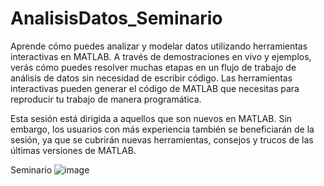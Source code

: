 # AnalisisDatos_Seminario
Aprende cómo puedes analizar y modelar datos utilizando herramientas interactivas en MATLAB. A través de demostraciones en vivo y ejemplos, verás cómo puedes resolver muchas etapas en un flujo de trabajo de análisis de datos sin necesidad de escribir código. Las herramientas interactivas pueden generar el código de MATLAB que necesitas para reproducir tu trabajo de manera programática. 

Esta sesión está dirigida a aquellos que son nuevos en MATLAB. Sin embargo, los usuarios con más experiencia también se beneficiarán de la sesión, ya que se cubrirán nuevas herramientas, consejos y trucos de las últimas versiones de MATLAB.

Seminario
![image](https://github.com/user-attachments/assets/87a098b2-8f44-48e3-b3de-ac9dac1263d6)
